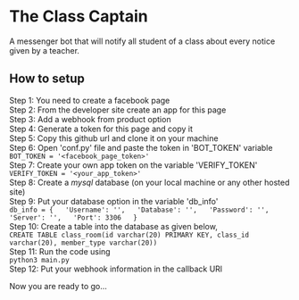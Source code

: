 # The Class Captain
A messenger bot that will notify all student of a class about every notice given by a teacher.

## How to setup
Step 1: You need to create a facebook page  
Step 2: From the developer site create an app for this page  
Step 3: Add a webhook from product option  
Step 4: Generate a token for this page and copy it  
Step 5: Copy this github url and clone it on your machine  
Step 6: Open 'conf.py' file and paste the token in 'BOT_TOKEN' variable  
`BOT_TOKEN = '<facebook_page_token>'`  
Step 7: Create your own app token on the variable 'VERIFY_TOKEN'  
`VERIFY_TOKEN = '<your_app_token>'`  
Step 8: Create a *mysql* database (on your local machine or any other hosted site)  
Step 9: Put your database option in the variable 'db_info'  
`db_info = {  
		'Username': '',  
		'Database': '',  
		'Password': '',  
		'Server': '',  
		'Port': 3306  
	}`  
Step 10: Create a table into the database as given below,  
`CREATE TABLE class_room(id varchar(20) PRIMARY KEY, class_id varchar(20), member_type varchar(20))`  
Step 11: Run the code using  
`python3 main.py`  
Step 12: Put your webhook information in the callback URl  

Now you are ready to go...
